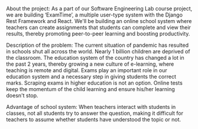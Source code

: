 About the project:
As a part of our Software Engineering Lab course project, we are building ‘ExamTime’, a
multiple user-type system with the Django Rest Framework and React. We'll be building an
online school system where teachers can create assignments that students can complete and
view their results, thereby promoting peer-to-peer learning and boosting productivity.


Description of the problem:
The current situation of pandemic has resulted in schools shut all across the world.
Nearly 1 billion children are deprived of the classroom. The education system of the country has
changed a lot in the past 2 years, thereby growing a new culture of e-learning, where teaching is
remote and digital. Exams play an important role in our education system and a necessary step
in giving students the correct marks. Scraping exams in higher education is not an option.
Online tests keep the momentum of the child learning and ensure his/her learning doesn't stop.

Advantage of school system:
When teachers interact with students in classes, not all students try to answer the question,
making it difficult for teachers to assume whether students have understood the topic or not.


